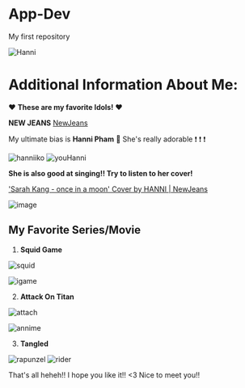 # App-Dev
 My first repository
 
![Hanni](https://tenor.com/view/newjeans-hanni-blink-gif-27682185.gif)


 
#  **Additional Information About Me:** 


:heart: **These are my favorite Idols!**  :heart:


**NEW JEANS** [NewJeans](https://www.youtube.com/channel/UCMki_UkHb4qSc0qyEcOHHJw)


My ultimate bias is **Hanni Pham** :rabbit: She's really adorable  :exclamation:  :exclamation:  :exclamation:

![hanniiko](https://tenor.com/view/hanni-pham-new-jeans-gif-27208586.gif) 
![youHanni](https://tenor.com/view/newjeans-hanni-gif-2905295155407316207.gif)

**She is also good at singing!! Try to listen to her cover!** 

['Sarah Kang - once in a moon' Cover by HANNI | NewJeans](https://www.youtube.com/watch?v=RdHR1cZZUR0)

![image](https://github.com/ShairaDuran0812/App-Dev/assets/153293838/1e4a603c-83db-452d-87ab-57d99fdcd886)


## **My Favorite Series/Movie**


1. **Squid Game**
   
![squid](https://tenor.com/view/squid-game-kang-sae-byeok-yuri-ji-yeong-marbles-gif-24377354.gif)  


![igame](https://tenor.com/view/squid-game-pink-soldiers-players-gif-23448482.gif)

2. **Attack On Titan**


![attach](https://tenor.com/view/annie-leonhart-gif-21953029.gif)


![annime](https://tenor.com/view/armin-gif-20035342.gif)



3. **Tangled**

   
![rapunzel](https://tenor.com/view/tangled-disney-rapunzel-fryingpan-ow-gif-16798654905819831278.gif)
![rider](https://tenor.com/view/tangled-looking-how-you-doin-gif-18848449.gif)


That's all heheh!! I hope you like it!! <3 Nice to meet you!! 
